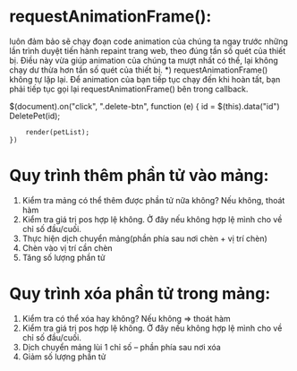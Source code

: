 # requestAnimationFrame(): 
luôn đảm bảo sẽ chạy đoạn code animation của chúng ta ngay trước những lần trình duyệt tiến hành repaint trang web, theo đúng tần số quét của thiết bị. Điều này vừa giúp animation của chúng ta mượt nhất có thể, lại không chạy dư thừa hơn tần số quét của thiết bị.
*) requestAnimationFrame() không tự lặp lại. Để animation của bạn tiếp tục chạy đến khi hoàn tất, bạn phải tiếp tục gọi lại requestAnimationFrame() bên trong callback.

 $(document).on("click", ".delete-btn", function (e) {
        id = $(this).data("id")
        DeletePet(id);

        render(petList);
    })

# Quy trình thêm phần tử vào mảng:
1. Kiểm tra mảng có thể thêm được phần tử nữa không? Nếu không, thoát hàm
2. Kiểm tra giá trị pos hợp lệ không. Ở đây nếu không hợp lệ mình cho về chỉ số đầu/cuối.
3. Thực hiện dịch chuyển mảng(phần phía sau nơi chèn + vị trí chèn)
4. Chèn vào vị trí cần chèn
5. Tăng số lượng phần tử

# Quy trình xóa phần tử trong mảng:
1. Kiểm tra có thể xóa hay không? Nếu không => thoát hàm
2. Kiểm tra giá trị pos hợp lệ không. Ở đây nếu không hợp lệ mình cho về chỉ số đầu/cuối.
3. Dịch chuyển mảng lùi 1 chỉ số – phần phía sau nơi xóa
4. Giảm số lượng phần tử